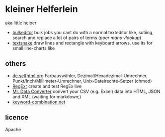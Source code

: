 # kleiner Helferlein 

aka little helper

* [bulkeditor](http://klml.github.com/kh/bulkeditor.html) bulk jobs you cant do with a normal texteditor like, sotiing, search and replace a lot of pairs of terms (*poor mans vlookup*)
* [textsnake](http://klml.github.com/kh/textsnake.html) draw lines and rectangle with keyboard arrows. use its for small line-charts like 


## others

* [de.selfhtml.org](http://de.selfhtml.org/helferlein/index.htm)  Farbauswähler, Dezimal/Hexadezimal-Umrechner, Punkt/Inch/Millimeter-Umrechner, Unix-Dateirechte-Setzer (chmod)
* [RegExr](http://gskinner.com/RegExr/) create and test RegEx live
* [Mr. Data Converter](http://www.shancarter.com/data_converter/) convert your CSV (e.g. Excel) data into HTML, JSON and XML (waiting for markdown;)
* [keyword-combination.net](http://keyword-combination.net/)

 

## licence

Apache
